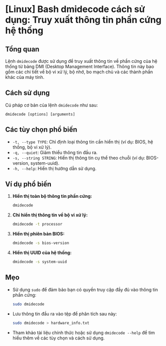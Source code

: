 # [Linux] Bash dmidecode cách sử dụng: Truy xuất thông tin phần cứng hệ thống

## Tổng quan
Lệnh `dmidecode` được sử dụng để truy xuất thông tin về phần cứng của hệ thống từ bảng DMI (Desktop Management Interface). Thông tin này bao gồm các chi tiết về bộ vi xử lý, bộ nhớ, bo mạch chủ và các thành phần khác của máy tính.

## Cách sử dụng
Cú pháp cơ bản của lệnh `dmidecode` như sau:
```
dmidecode [options] [arguments]
```

## Các tùy chọn phổ biến
- `-t, --type TYPE`: Chỉ định loại thông tin cần hiển thị (ví dụ: BIOS, hệ thống, bộ vi xử lý).
- `-q, --quiet`: Giảm thiểu thông tin đầu ra.
- `-s, --string STRING`: Hiển thị thông tin cụ thể theo chuỗi (ví dụ: BIOS-version, system-uuid).
- `-h, --help`: Hiển thị hướng dẫn sử dụng.

## Ví dụ phổ biến
1. **Hiển thị toàn bộ thông tin phần cứng:**
   ```bash
   dmidecode
   ```

2. **Chỉ hiển thị thông tin về bộ vi xử lý:**
   ```bash
   dmidecode -t processor
   ```

3. **Hiển thị phiên bản BIOS:**
   ```bash
   dmidecode -s bios-version
   ```

4. **Hiển thị UUID của hệ thống:**
   ```bash
   dmidecode -s system-uuid
   ```

## Mẹo
- Sử dụng `sudo` để đảm bảo bạn có quyền truy cập đầy đủ vào thông tin phần cứng:
  ```bash
  sudo dmidecode
  ```
- Lưu thông tin đầu ra vào tệp để phân tích sau này:
  ```bash
  sudo dmidecode > hardware_info.txt
  ```
- Tham khảo tài liệu chính thức hoặc sử dụng `dmidecode --help` để tìm hiểu thêm về các tùy chọn và cách sử dụng.